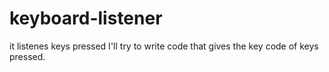 # keyboard-listener
it listenes keys pressed
I'll try to write code that gives the key code of keys pressed.

